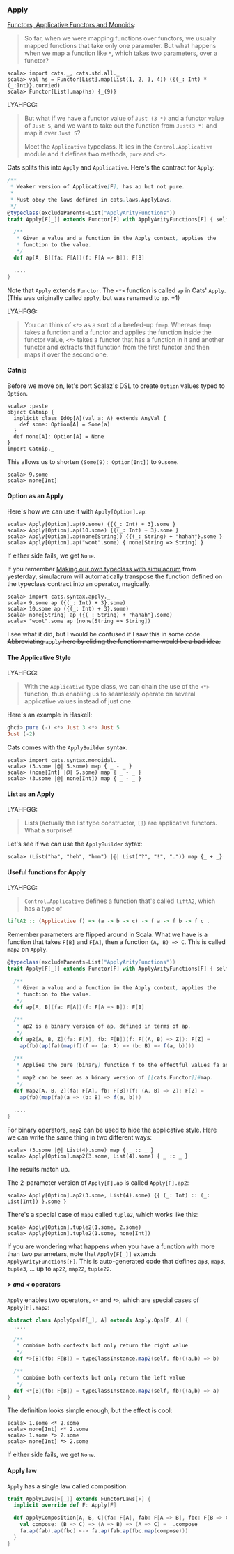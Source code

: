 
  [fafm]: http://learnyouahaskell.com/functors-applicative-functors-and-monoids
  [mootws]: making-our-own-typeclass-with-simulacrum.html

### Apply

[Functors, Applicative Functors and Monoids][fafm]:

> So far, when we were mapping functions over functors, we usually mapped functions that take only one parameter. But what happens when we map a function like `*`, which takes two parameters, over a functor?

```console
scala> import cats._, cats.std.all._
scala> val hs = Functor[List].map(List(1, 2, 3, 4)) ({(_: Int) * (_:Int)}.curried)
scala> Functor[List].map(hs) {_(9)}
```

LYAHFGG:

> But what if we have a functor value of `Just (3 *)` and a functor value of `Just 5`, and we want to take out the function from `Just(3 *)` and map it over `Just 5`?
>
> Meet the `Applicative` typeclass. It lies in the `Control.Applicative` module and it defines two methods, `pure` and `<*>`.

Cats splits this into `Apply` and `Applicative`. Here's the contract for `Apply`:

```scala
/**
 * Weaker version of Applicative[F]; has ap but not pure.
 *
 * Must obey the laws defined in cats.laws.ApplyLaws.
 */
@typeclass(excludeParents=List("ApplyArityFunctions"))
trait Apply[F[_]] extends Functor[F] with ApplyArityFunctions[F] { self =>

  /**
   * Given a value and a function in the Apply context, applies the
   * function to the value.
   */
  def ap[A, B](fa: F[A])(f: F[A => B]): F[B]

  ....
}
```

Note that `Apply` extends `Functor`.
The `<*>` function is called `ap` in Cats' `Apply`. (This was originally called `apply`, but was renamed to `ap`. +1)

LYAHFGG:

> You can think of `<*>` as a sort of a beefed-up `fmap`. Whereas `fmap` takes a function and a functor and applies the function inside the functor value, `<*>` takes a functor that has a function in it and another functor and extracts that function from the first functor and then maps it over the second one. 

#### Catnip

Before we move on, let's port Scalaz's DSL to create `Option` values typed to `Option`.

```console
scala> :paste
object Catnip {
  implicit class IdOp[A](val a: A) extends AnyVal {
    def some: Option[A] = Some(a)
  }
  def none[A]: Option[A] = None
}
import Catnip._
```

This allows us to shorten `(Some(9): Option[Int])` to `9.some`.

```console
scala> 9.some
scala> none[Int]
```

#### Option as an Apply

Here's how we can use it with `Apply[Option].ap`:

```console
scala> Apply[Option].ap(9.some) {{(_: Int) + 3}.some }
scala> Apply[Option].ap(10.some) {{(_: Int) + 3}.some }
scala> Apply[Option].ap(none[String]) {{(_: String) + "hahah"}.some }
scala> Apply[Option].ap("woot".some) { none[String => String] }
```

If either side fails, we get `None`.

If you remember [Making our own typeclass with simulacrum][mootws] from yesterday,
simulacrum will automatically transpose the function defined on 
the typeclass contract into an operator, magically.

```console
scala> import cats.syntax.apply._
scala> 9.some ap ({(_: Int) + 3}.some)
scala> 10.some ap ({(_: Int) + 3}.some)
scala> none[String] ap ({(_: String) + "hahah"}.some)
scala> "woot".some ap (none[String => String])
```

I see what it did, but I would be confused if I saw this in some code.
<s>Abbreviating `apply` here by eliding the function name would be a bad idea.</s>

#### The Applicative Style

LYAHFGG:

> With the `Applicative` type class, we can chain the use of the
> `<*>` function, thus enabling us to seamlessly operate on several applicative
> values instead of just one.

Here's an example in Haskell:

```haskell
ghci> pure (-) <*> Just 3 <*> Just 5
Just (-2)
```

Cats comes with the `ApplyBuilder` syntax.

```console
scala> import cats.syntax.monoidal._
scala> (3.some |@| 5.some) map { _ - _ }
scala> (none[Int] |@| 5.some) map { _ - _ }
scala> (3.some |@| none[Int]) map { _ - _ }
```

#### List as an Apply

LYAHFGG:

> Lists (actually the list type constructor, `[]`) are applicative functors. What a surprise!

Let's see if we can use the `ApplyBuilder` sytax:

```console
scala> (List("ha", "heh", "hmm") |@| List("?", "!", ".")) map {_ + _}
```

#### Useful functions for Apply

LYAHFGG:

> `Control.Applicative` defines a function that's called `liftA2`, which has a type of

```haskell
liftA2 :: (Applicative f) => (a -> b -> c) -> f a -> f b -> f c .
```

Remember parameters are flipped around in Scala.
What we have is a function that takes `F[B]` and `F[A]`, then a function `(A, B) => C`.
This is called `map2` on `Apply`.


```scala
@typeclass(excludeParents=List("ApplyArityFunctions"))
trait Apply[F[_]] extends Functor[F] with ApplyArityFunctions[F] { self =>

  /**
   * Given a value and a function in the Apply context, applies the
   * function to the value.
   */
  def ap[A, B](fa: F[A])(f: F[A => B]): F[B]

  /**
   * ap2 is a binary version of ap, defined in terms of ap.
   */
  def ap2[A, B, Z](fa: F[A], fb: F[B])(f: F[(A, B) => Z]): F[Z] =
    ap(fb)(ap(fa)(map(f)(f => (a: A) => (b: B) => f(a, b))))

  /**
   * Applies the pure (binary) function f to the effectful values fa and fb.
   *
   * map2 can be seen as a binary version of [[cats.Functor]]#map.
   */
  def map2[A, B, Z](fa: F[A], fb: F[B])(f: (A, B) => Z): F[Z] =
    ap(fb)(map(fa)(a => (b: B) => f(a, b)))

  ....
}
```

For binary operators, `map2` can be used to hide the applicative style.
Here we can write the same thing in two different ways:

```console
scala> (3.some |@| List(4).some) map { _ :: _ }
scala> Apply[Option].map2(3.some, List(4).some) { _ :: _ }
```

The results match up.

The 2-parameter version of `Apply[F].ap` is called `Apply[F].ap2`:

```console
scala> Apply[Option].ap2(3.some, List(4).some) {{ (_: Int) :: (_: List[Int]) }.some }
```

There's a special case of `map2` called `tuple2`, which works like this:


```console
scala> Apply[Option].tuple2(1.some, 2.some)
scala> Apply[Option].tuple2(1.some, none[Int])
```

If you are wondering what happens when you have a function with more than two
parameters, note that `Apply[F[_]]` extends `ApplyArityFunctions[F]`.
This is auto-generated code that defines `ap3`, `map3`, `tuple3`, ... up to
`ap22`, `map22`, `tuple22`.

#### *> and <* operators

`Apply` enables two operators, `<*` and `*>`, which are special cases of `Apply[F].map2`:


```scala
abstract class ApplyOps[F[_], A] extends Apply.Ops[F, A] {
  ....

  /**
   * combine both contexts but only return the right value
   */
  def *>[B](fb: F[B]) = typeClassInstance.map2(self, fb)((a,b) => b)

  /**
   * combine both contexts but only return the left value
   */
  def <*[B](fb: F[B]) = typeClassInstance.map2(self, fb)((a,b) => a)
}
```

The definition looks simple enough, but the effect is cool:

```console
scala> 1.some <* 2.some
scala> none[Int] <* 2.some
scala> 1.some *> 2.some
scala> none[Int] *> 2.some
```

If either side fails, we get `None`.

#### Apply law

`Apply` has a single law called composition:

```scala
trait ApplyLaws[F[_]] extends FunctorLaws[F] {
  implicit override def F: Apply[F]

  def applyComposition[A, B, C](fa: F[A], fab: F[A => B], fbc: F[B => C]): IsEq[F[C]] = {
    val compose: (B => C) => (A => B) => (A => C) = _.compose
    fa.ap(fab).ap(fbc) <-> fa.ap(fab.ap(fbc.map(compose)))
  }
}
```
